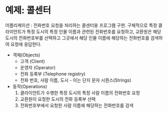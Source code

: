 # 예제: 콜센터


어플리케이션 : 전화번호 요청을 처리하는 콜센터용 프로그램 구현. 구체적으로 특정 클라이언트가 특정 도시의 특정 인물 이름과 관련된 전화번호를 요청하고, 교환원은 해당 도시의 전화번호부를 선택하고 그곳에서 해당 인물 이름에 해당하는 전화번호를 검색하여 요청에 응답한다.

- 객체(Objects)
  - 고객 (Client)
  - 운영자 (Operator)
  - 전화 등록부 (Telephone registry)
  - 전화 번호, 사람 이름, 도시 - 이는 단지 문자 시퀀스(Strings)
- 동작(Operations)
  1. 클라이언트가 수행한 특정 도시의 특정 사람 이름의 전화번호 요청
  2. 교환원이 요청한 도시의 전화 등록부 선택
  3. 전화번호부에서 요청한 사람 이름에 해당하는 전화번호를 검색

    